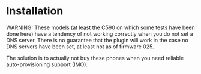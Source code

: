 # Installation

WARNING: These models (at least the C590 on which some tests have been done
here) have a tendency of not working correctly when you do not set a DNS
server. There is no guarantee that the plugin will work in the case no DNS
servers have been set, at least not as of firmware 025.

The solution is to actually not buy these phones when you need reliable
auto-provisioning support (IMO).
